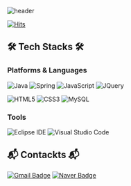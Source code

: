 ![header](https://capsule-render.vercel.app/api?type=waving&color=auto&height=300&section=header&text=JEONG%20DAHEE&fontSize=90)

[![Hits](https://hits.seeyoufarm.com/api/count/incr/badge.svg?url=https%3A%2F%2Fgithub.com%2Fdahee2462&count_bg=%23ABD681&title_bg=%2375686C&icon=github.svg&icon_color=%23E7E7E7&title=hits&edge_flat=false)](https://hits.seeyoufarm.com)

## 🛠 Tech Stacks 🛠
### Platforms & Languages
![Java](https://img.shields.io/badge/Java-007396.svg?&style=for-the-badge&logo=Java&logoColor=white)
![Spring](https://img.shields.io/badge/Spring-6DB33F.svg?&style=for-the-badge&logo=Spring&logoColor=white)
![JavaScript](https://img.shields.io/badge/JavaScript-F7DF1E.svg?&style=for-the-badge&logo=JavaScript&logoColor=white)
![JQuery](https://img.shields.io/badge/JQuery-0769AD.svg?&style=for-the-badge&logo=JQueryt&logoColor=white)

![HTML5](https://img.shields.io/badge/HTML5-E34F26.svg?&style=for-the-badge&logo=HTML5&logoColor=white)
![CSS3](https://img.shields.io/badge/CSS3-1572B6.svg?&style=for-the-badge&logo=CSS3&logoColor=white)
![MySQL](https://img.shields.io/badge/MySQL-4479A1.svg?&style=for-the-badge&logo=MySQL&logoColor=white)

### Tools
![Eclipse IDE](https://img.shields.io/badge/Eclipse%20IDE-2C2255.svg?&style=for-the-badge&logo=Eclipse%20IDE&logoColor=white)
![Visual Studio Code](https://img.shields.io/badge/Visual%20Studio%20Code-007ACC.svg?&style=for-the-badge&logo=Visual%20Studio%20Code&logoColor=white)

## 📬 Contackts 📬
[![Gmail Badge](https://img.shields.io/badge/Gmail-d14836?style=flat-square&logo=Gmail&logoColor=white&link=mailto:dahee2462@gmail.com)](mailto:dahee2462@gmail.com)
[![Naver Badge](https://img.shields.io/badge/Naver-03C75A?style=flat-square&logo=Naver&logoColor=white&link=mailto:dahee2462@naver.com)](mailto:dahee2462@naver.com)


